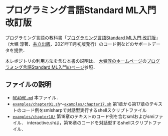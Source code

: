 # プログラミング言語Standard ML入門 改訂版

プログラミング言語の教科書「[プログラミング言語Standard ML入門 改訂版]」
（大堀 淳著、[共立出版]、2021年11月初版発行）のコード例などのサポートデータを提供．

本レポジトリの利用方法を含む本書の説明は、
[大堀淳のホームページ]の[プログラミング言語Standard ML入門のページ]参照．

## ファイルの説明
* [`README.md`] 本ファイル．
* [`examples/chapter01.sh`]〜[`examples/chapter17.sh`] 
   第1章から第17章のテキストのコード例をsmlsharpで対話型実行するshellスクリプトファイル
* [`examples/chapter18/`] 
   第18章のテキストのコード例を含むsmlおよびsmiファイル．
   interactive.shは，第18章のコードを対話型するshellスクリプトファイル．

[プログラミング言語Standard ML入門 改訂版]: https://www.kyoritsu-pub.co.jp/bookdetail/9784320124806
[共立出版]: https://www.kyoritsu-pub.co.jp/
[大堀淳のホームページ]: https://atsushiohori.github.io
[プログラミング言語Standard ML入門のページ]: https://atsushiohori.github.io/ja/texts/standard-ml/
[`README.md`]: README.md
[`examples/chapter01.sh`]: examples/chapter01.sh
[`examples/chapter17.sh`]: examples/chapter17.sh
[`examples/chapter18/`]: examples/chapter18
